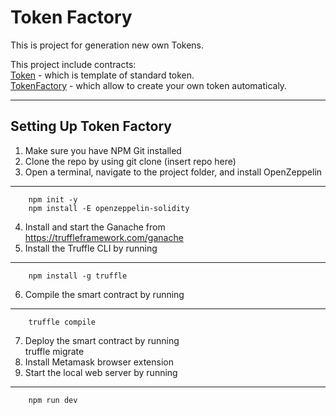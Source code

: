 **Token Factory**
=====================
This is project for generation new own Tokens.  
  
This project include contracts:  
[Token](https://github.com/KenjuDari/Token-Factory/blob/master/contracts/Token.sol) - which is template of standard token.  
[TokenFactory](https://github.com/KenjuDari/Token-Factory/blob/master/contracts/TokenFactory.sol) - which allow to create your own token automaticaly.  
***
Setting Up Token Factory  
-----------------------------------
1. Make sure you have NPM Git installed  
2. Clone the repo by using git clone (insert repo here)  
3. Open a terminal, navigate to the project folder, and install OpenZeppelin  
***
		npm init -y  
		npm install -E openzeppelin-solidity  
4. Install and start the Ganache from https://truffleframework.com/ganache  
5. Install the Truffle CLI by running  
***
		npm install -g truffle  
6. Compile the smart contract by running  
***
		truffle compile  
7. Deploy the smart contract by running  
		truffle migrate  
8. Install Metamask browser extension  
9. Start the local web server by running  
***
		npm run dev  
  